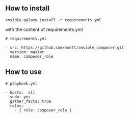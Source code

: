 How to install
--------------

    ansible-galaxy install -r requirements.yml

with the content of requirements.yml
    
    
    # requirements.yml
    
    - src: https://github.com/vantt/ansible_composer.git
      version: master
      name: composer_role

How to use
----------

    # playbook.yml
    
    - hosts:  all 
      sudo: yes
      gather_facts: true
      roles:
        - { role: composer_role }
